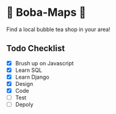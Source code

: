 # 🍵 Boba-Maps 🥛
Find a local bubble tea shop in your area!

## Todo Checklist 
- [x] Brush up on Javascript
- [x] Learn SQL
- [x] Learn Django
- [x] Design 
- [x] Code 
- [ ] Test 
- [ ] Depoly
